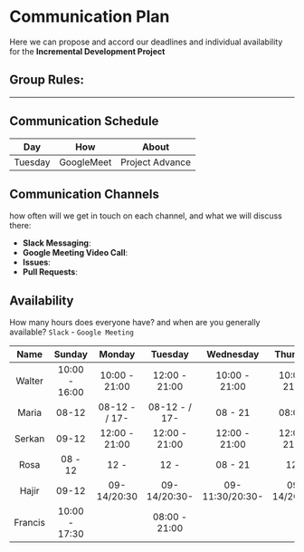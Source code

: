 # Communication Plan  
Here we can propose and accord our deadlines and individual availability for the **Incremental Development Project**

## Group Rules:

---

## Communication Schedule

|   Day   |   How   |   About   |
| :------: | :-----: | :------: |
|   Tuesday | GoogleMeet    | Project Advance   |


## Communication Channels

how often will we get in touch on each channel, and what we will discuss there:

- **Slack Messaging**:
- **Google Meeting Video Call**:
- **Issues**:
- **Pull Requests**:

## Availability

How many hours does everyone have? and when are you generally available? `Slack` - `Google Meeting`

|   Name    |    Sunday     |    Monday     |    Tuesday    |    Wednesday    |   Thursday   |   Friday    | Saturday |
| :-------: | :-----------: | :-----------: | :-----------: | :-------------: | :----------: | :---------: | :------: |
|  Walter   | 10:00 -  16:00 |    10:00 - 21:00   |    12:00 - 21:00    |     10:00 - 21:00    |   10:00 - 21:00   |   10:00 - 12:00   | 10:00 - 12:00  |
|   Maria   |     08-12     | 08-12 - / 17- | 08-12 - / 17- |     08 - 21     |   08:00 -    |   08:00 -   | 08:00 -  |
|   Serkan    |     09-12   |  12:00 - 21:00   |       12:00 - 21:00        |    12:00 - 21:00              |   12:00 - 21:00           |  12:00 - 21:00            |09-12 
|   Rosa   |    08 - 12    |     12 -      |     12 -      |     08 - 21     |     12 -     |      -      | 08 - 12  |
|   Hajir   |     09-12     |  09-14/20:30  | 09-14/20:30-  | 09-11:30/20:30- | 09-14/20:30- | 09-11/20:30 |   09-    |
| Francis |    10:00 - 17:30           |               |          08:00 - 21:00     |                 |              |             |
